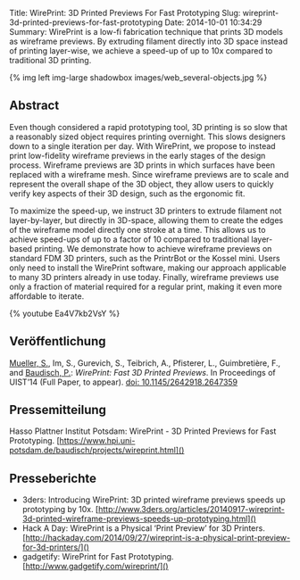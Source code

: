 Title: WirePrint: 3D Printed Previews For Fast Prototyping
Slug: wireprint-3d-printed-previews-for-fast-prototyping
Date: 2014-10-01 10:34:29
Summary: WirePrint is a low-fi fabrication technique that prints 3D models as wireframe previews. By extruding filament directly into 3D space instead of printing layer-wise, we achieve a speed-up of up to 10x compared to traditional 3D printing.

{% img left img-large shadowbox images/web_several-objects.jpg %}

## Abstract
Even though considered a rapid prototyping tool, 3D printing is so slow that a reasonably sized object requires printing overnight. This slows designers down to a single iteration per day. With WirePrint, we propose to instead print low-fidelity wireframe previews in the early stages of the design process. Wireframe previews are 3D prints in which surfaces have been replaced with a wireframe mesh. Since wireframe previews are to scale and represent the overall shape of the 3D object, they allow users to quickly verify key aspects of their 3D design, such as the ergonomic fit.

To maximize the speed-up, we instruct 3D printers to extrude filament not layer-by-layer, but directly in 3D-space, allowing them to create the edges of the wireframe model directly one stroke at a time. This allows us to achieve speed-ups of up to a factor of 10 compared to traditional layer-based printing. We demonstrate how to achieve wireframe previews on standard FDM 3D printers, such as the PrintrBot or the Kossel mini. Users only need to install the WirePrint software, making our approach applicable to many 3D printers already in use today. Finally, wireframe previews use only a fraction of material required for a regular print, making it even more affordable to iterate.

{% youtube Ea4V7kb2VsY %}

## Veröffentlichung
[Mueller, S.](http://stefaniemueller.org/), Im, S., Gurevich, S., Teibrich, A., Pfisterer, L., Guimbretière, F., and [Baudisch, P.](http://www.patrickbaudisch.com/): *WirePrint: Fast 3D Printed Previews*. 
In Proceedings of UIST’14 (Full Paper, to appear). [doi: 10.1145/2642918.2647359](http://dx.doi.org/10.1145/2642918.2647359)

## Pressemitteilung
Hasso Plattner Institut Potsdam: WirePrint - 3D Printed Previews for Fast Prototyping. [https://www.hpi.uni-potsdam.de/baudisch/projects/wireprint.html]()

## Presseberichte
* 3ders: Introducing WirePrint: 3D printed wireframe previews speeds up prototyping by 10x. [http://www.3ders.org/articles/20140917-wireprint-3d-printed-wireframe-previews-speeds-up-prototyping.html]()
* Hack A Day: WirePrint is a Physical ‘Print Preview’ for 3D Printers. [http://hackaday.com/2014/09/27/wireprint-is-a-physical-print-preview-for-3d-printers/]()
* gadgetify: WirePrint for Fast Prototyping. [http://www.gadgetify.com/wireprint/]()